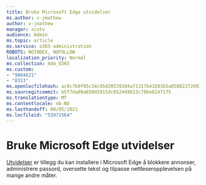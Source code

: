 ```yaml
---
title: Bruke Microsoft Edge utvidelser
ms.author: v-jmathew
author: v-jmathew
manager: scotv
audience: Admin
ms.topic: article
ms.service: o365-administration
ROBOTS: NOINDEX, NOFOLLOW
localization_priority: Normal
ms.collection: Adm_O365
ms.custom:
- "9004621"
- "8313"
ms.openlocfilehash: ac0c7b9f05c34c95d20539104af1317b43203b5a05882372d93c98b80632ced3
ms.sourcegitcommit: b5f7da89a650d2915dc652449623c78be6247175
ms.translationtype: MT
ms.contentlocale: nb-NO
ms.lasthandoff: 08/05/2021
ms.locfileid: "53971564"
---
```

# <a name="use-microsoft-edge-extensions"></a>Bruke Microsoft Edge utvidelser

[Utvidelser](https://go.microsoft.com/fwlink/?linkid=2135619) er tillegg du kan installere i Microsoft Edge å blokkere annonser, administrere passord, oversette tekst og tilpasse nettleseropplevelsen på mange andre måter.
